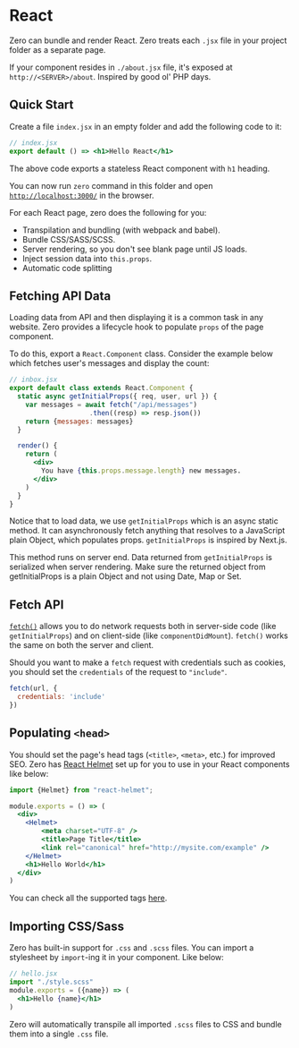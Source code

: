 # React

Zero can bundle and render React. Zero treats each `.jsx` file in your project folder as a separate page.

If your component resides in `./about.jsx` file, it's exposed at `http://<SERVER>/about`. Inspired by good ol' PHP days.

## Quick Start

Create a file `index.jsx` in an empty folder and add the following code to it:

```jsx
// index.jsx
export default () => <h1>Hello React</h1>
```

The above code exports a stateless React component with `h1` heading.

You can now run `zero` command in this folder and open [`http://localhost:3000/`](http://localhost:3000) in the browser.

For each React page, zero does the following for you:
- Transpilation and bundling (with webpack and babel).
- Bundle CSS/SASS/SCSS.
- Server rendering, so you don't see blank page until JS loads.
- Inject session data into `this.props`.
- Automatic code splitting

## Fetching API Data
Loading data from API and then displaying it is a common task in any website. Zero provides a lifecycle hook to populate `props` of the page component.

To do this, export a `React.Component` class. Consider the example below which fetches user's messages and display the count:

```jsx
// inbox.jsx
export default class extends React.Component {
  static async getInitialProps({ req, user, url }) {
    var messages = await fetch("/api/messages")
                    .then((resp) => resp.json())
    return {messages: messages}
  }

  render() {
    return (
      <div>
        You have {this.props.message.length} new messages.
      </div>
    )
  }
}
```

Notice that to load data, we use `getInitialProps` which is an async static method. It can asynchronously fetch anything that resolves to a JavaScript plain Object, which populates props. `getInitialProps` is inspired by Next.js.

This method runs on server end. Data returned from `getInitialProps` is serialized when server rendering. Make sure the returned object from getInitialProps is a plain Object and not using Date, Map or Set.

## Fetch API
[`fetch()`](https://developers.google.com/web/updates/2015/03/introduction-to-fetch) allows you to do network requests both in server-side code (like `getInitialProps`) and on client-side (like `componentDidMount`). `fetch()` works the same on both the server and client.

Should you want to make a `fetch` request with credentials such as cookies, you should set the `credentials` of the request to `"include"`.

```js
fetch(url, {
  credentials: 'include'
})
```


## Populating `<head>`
You should set the page's head tags (`<title>`, `<meta>`, etc.) for improved SEO. Zero has [React Helmet](https://github.com/nfl/react-helmet) set up for you to use in your React components like below:
```jsx
import {Helmet} from "react-helmet";

module.exports = () => (
  <div>
    <Helmet>
        <meta charset="UTF-8" />
        <title>Page Title</title>
        <link rel="canonical" href="http://mysite.com/example" />
    </Helmet>
    <h1>Hello World</h1>
  </div>
)
```

You can check all the supported tags [here](https://github.com/nfl/react-helmet#reference-guide).

## Importing CSS/Sass
Zero has built-in support for `.css` and `.scss` files. You can import a stylesheet by `import`-ing it in your component. Like below:

```jsx
// hello.jsx
import "./style.scss"
module.exports = ({name}) => (
  <h1>Hello {name}</h1>
)
```

Zero will automatically transpile all imported `.scss` files to CSS and bundle them into a single `.css` file.
